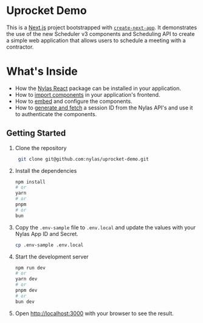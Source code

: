 # Uprocket Demo

This is a [Next.js](https://nextjs.org/) project bootstrapped with [`create-next-app`](https://github.com/vercel/next.js/tree/canary/packages/create-next-app). It demonstrates the use of the new Scheduler v3 components and Scheduling API to create a simple web application that allows users to schedule a meeting with a contractor.

# What's Inside
- How the [Nylas React](./package.json#L14) package can be installed in your application.
- How to [import components](./src/components/see-more-times.tsx#L3) in your application's frontend.
- How to [embed](./src/components/see-more-times.tsx#L103-L121) and configure the components.
- How to [generate and fetch](./src/pages/api/session.ts#L28) a session ID from the Nylas API's and use it to authenticate the components.

## Getting Started

1. Clone the repository
   ```bash
    git clone git@github.com:nylas/uprocket-demo.git
    ```

2. Install the dependencies
    ```bash
    npm install
    # or
    yarn
    # or
    pnpm
    # or
    bun
    ```
3. Copy the `.env-sample` file to `.env.local` and update the values with your Nylas App ID and Secret.
    ```bash
    cp .env-sample .env.local
    ```
4. Start the development server
    ```bash
    npm run dev
    # or
    yarn dev
    # or
    pnpm dev
    # or
    bun dev
    ```
5. Open [http://localhost:3000](http://localhost:3000) with your browser to see the result.
